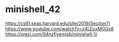 # minishell_42
https://cs61.seas.harvard.edu/site/2019/Section7/ <br>
https://www.youtube.com/watch?v=z4LEuxMGGs8 <br>
https://prezi.com/94nzfiyemisb/minishell-1/
